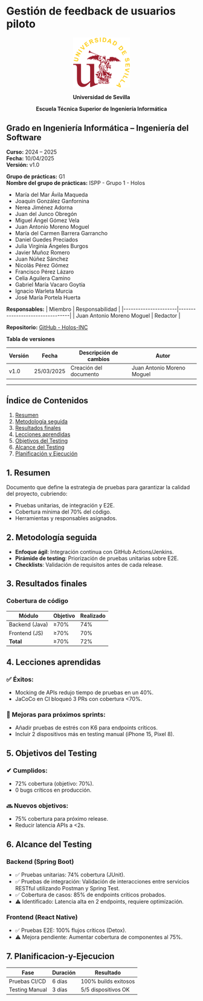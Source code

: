 # Gestión de feedback de usuarios piloto

<p align="center">
  <img src="https://raw.githubusercontent.com/Holos-INC/Docusaurus-Holos/main/static/img/universidad-de-sevilla-logo.png" alt="Universidad de Sevilla" width="150"/>
</p>
<p align="center">
  <strong>Universidad de Sevilla</strong> 
</p>
<p align="center">
  <strong>Escuela Técnica Superior de Ingeniería Informática</strong>  
</p>

## **Grado en Ingeniería Informática – Ingeniería del Software**

**Curso:** 2024 – 2025  
**Fecha:** 10/04/2025  
**Versión:** v1.0

**Grupo de prácticas:** G1  
**Nombre del grupo de prácticas:** ISPP - Grupo 1 - Holos
- María del Mar Ávila Maqueda  
- Joaquín González Ganfornina  
- Nerea Jiménez Adorna  
- Juan del Junco Obregón  
- Miguel Ángel Gómez Vela  
- Juan Antonio Moreno Moguel  
- María del Carmen Barrera Garrancho  
- Daniel Guedes Preciados  
- Julia Virginia Ángeles Burgos  
- Javier Muñoz Romero  
- Juan Núñez Sánchez  
- Nicolás Pérez Gómez  
- Francisco Pérez Lázaro  
- Celia Aguilera Camino  
- Gabriel María Vacaro Goytía  
- Ignacio Warleta Murcia  
- José María Portela Huerta 

**Responsables:**
| Miembro              | Responsabilidad                 |
|----------------------|---------------------------------|
| Juan Antonio Moreno Moguel  |  Redactor                      |


**Repositorio:** [GitHub - Holos-INC](https://github.com/Holos-INC/Docusaurus-Holos)


**Tabla de versiones**

| Versión | Fecha       | Descripción de cambios | Autor                 |
|---------|------------|------------------------|------------------------|
| v1.0    | 25/03/2025 | Creación del documento | Juan Antonio Moreno Moguel  |

---

## Índice de Contenidos  
1. [Resumen](#1-resumen)  
2. [Metodología seguida](#2-metodología-seguida)  
3. [Resultados finales](#3-resultados-finales)  
4. [Lecciones aprendidas](#4-lecciones-aprendidas)  
5. [Objetivos del Testing](#5-objetivos-del-testing)  
6. [Alcance del Testing](#6-alcance-del-testing)  
7. [Planificación y Ejecución](#7-planificacion-y-ejecucion)  


## 1. Resumen  
Documento que define la estrategia de pruebas para garantizar la calidad del proyecto, cubriendo:  
- Pruebas unitarias, de integración y E2E.  
- Cobertura mínima del 70% del código.  
- Herramientas y responsables asignados.  


## 2. Metodología seguida  
- **Enfoque ágil**: Integración continua con GitHub Actions/Jenkins.  
- **Pirámide de testing**: Priorización de pruebas unitarias sobre E2E.  
- **Checklists**: Validación de requisitos antes de cada release.  

## 3. Resultados finales  

### Cobertura de código  
| Módulo   | Objetivo | Realizado |  
|----------|----------|-----------|  
| Backend (Java) | ≥70%     | 74%       |  
| Frontend (JS)  | ≥70%     | 70%       |  
| **Total**      | ≥70%     | 72%       |


## 4. Lecciones aprendidas  

### ✅ Éxitos:  
- Mocking de APIs redujo tiempo de pruebas en un 40%.  
- JaCoCo en CI bloqueó 3 PRs con cobertura <70%.  

### 📌 Mejoras para próximos sprints:  
- Añadir pruebas de estrés con K6 para endpoints críticos.  
- Incluir 2 dispositivos más en testing manual (iPhone 15, Pixel 8).  

## 5. Objetivos del Testing  

### ✔ Cumplidos:  
- 72% cobertura (objetivo: 70%).  
- 0 bugs críticos en producción.  

### 🔜 Nuevos objetivos:  
- 75% cobertura para próximo release.  
- Reducir latencia APIs a <2s.  

## 6. Alcance del Testing  

### Backend (Spring Boot)  
- ✅ Pruebas unitarias: 74% cobertura (JUnit).  
- ✅ Pruebas de integración: Validación de interacciones entre servicios RESTful utilizando Postman y Spring Test.  
- ✅ Cobertura de casos: 85% de endpoints críticos probados.
- ⚠️ Identificado: Latencia alta en 2 endpoints, requiere optimización.

### Frontend (React Native)  
- ✅ Pruebas E2E: 100% flujos críticos (Detox).  
- ⚠️ Mejora pendiente: Aumentar cobertura de componentes al 75%.  

## 7. Planificacion-y-Ejecucion
|Fase	|Duración|	Resultado|
|-|-|-|
|Pruebas CI/CD	|6 días	|100% builds exitosos|
|Testing Manual	|3 días	|5/5 dispositivos OK|